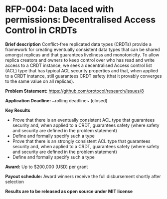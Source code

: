# RFP-004: Data laced with permissions: Decentralised Access Control in CRDTs

**Brief description**
Conflict-free replicated data types (CRDTs) provide a framework for creating eventually consistent data types that can be shared amongst replicas and that guarantees liveliness and monotonicity. To allow replica creators and owners to keep control over who has read and write access to a CRDT instance, we seek a decentralised Access control list (ACL) type that has typical ACL security properties and that, when applied to a CRDT instance, still guarantees CRDT safety (that it provably converges to the same value on all replicas).

**Problem Statement:** https://github.com/protocol/research/issues/8

**Application Deadline:** ~rolling deadline~ (closed)

**Key Results**
 - Prove that there is an eventually consistent ACL type that guarantees security and, when applied to a CRDT, guarantees safety (where safety and security are defined in the problem statement)
 - Define and formally specify such a type
 - Prove that there is an strongly consistent ACL type that guarantees security and, when applied to a CRDT, guarantees safety (where safety and security are defined in the problem statement)
 - Define and formally specify such a type

**Award:** Up to $200,000 (USD) per grant

**Payout schedule:** Award winners receive the full disbursement shortly after selection

**Results are to be released as open source under MIT license**
